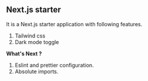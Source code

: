 ## Next.js starter 

It is a Next.js starter application with following features. 

1. Tailwind css
2. Dark mode toggle 

**What's Next ?**

1. Eslint and prettier configuration.
2. Absolute imports.


